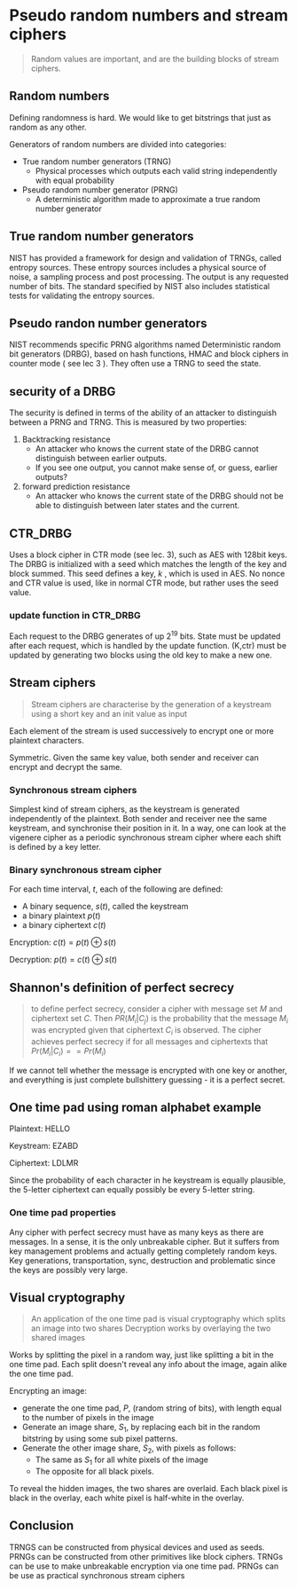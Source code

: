 
# Pseudo random numbers and stream ciphers

> Random values are important, and are the building blocks of stream ciphers.

## Random numbers
Defining randomness is hard. We would like to get bitstrings that just as random as any other.

Generators of random numbers are divided into categories:

- True random number generators (TRNG)
    - Physical processes which outputs each valid string independently with equal probability
- Pseudo random number generator (PRNG)
    - A deterministic algorithm made to approximate a true random number generator


## True random number generators
NIST has provided a framework for design and validation of TRNGs, called entropy sources. These
entropy sources includes a physical source of noise, a sampling process and post processing. The
output is any requested number of bits. The standard specified by NIST also includes statistical
tests for validating the entropy sources.

## Pseudo randon number generators
NIST recommends specific PRNG algorithms named Deterministic random bit generators (DRBG), based on hash
functions, HMAC and block ciphers in counter mode ( see lec 3 ). They often use a TRNG to seed the
state.

## security of a DRBG
The security is defined in terms of the ability of an attacker to distinguish between a PRNG and
TRNG. This is measured by two properties:

1.  Backtracking resistance
    - An attacker who knows the current state of the DRBG cannot distinguish between earlier
      outputs.
    - If you see one output, you cannot make sense of, or guess, earlier outputs?
2. forward prediction resistance
    - An attacker who knows the current state of the DRBG should not be able to distinguish between
      later states and the current.


## CTR_DRBG
Uses a block cipher in CTR mode (see lec. 3), such as AES with 128bit keys.
The DRBG is initialized with a seed which matches the length of the key and block summed.  This seed
defines a key, _k_ , which is used in AES. No nonce and CTR value is used, like in normal CTR mode,
but rather uses the seed value.

### update function in CTR_DRBG
Each request to the DRBG generates of up $2^{19}$ bits.
State must be updated after each request, which is handled by the update function. (K,ctr) must be
updated by generating two blocks using the old key to make a new one.

## Stream ciphers
> Stream ciphers are characterise by the generation of a keystream using a short key and an init
> value as input

Each element of the stream is used successively to encrypt one or more plaintext characters.

Symmetric. Given the same key value, both sender and receiver can encrypt and decrypt the same.

### Synchronous stream ciphers
Simplest kind of stream ciphers, as the keystream is generated independently of the plaintext. Both
sender and receiver nee the same keystream, and synchronise their position in it. In a way, one can
look at the vigenere cipher as a periodic synchronous stream cipher where each shift is defined by a
key letter.

### Binary synchronous stream cipher
For each time interval, _t_, each of the following are defined:

- A binary sequence, $s(t)$, called the keystream
- a binary plaintext $p(t)$
- a binary ciphertext $c(t)$

Encryption: $c(t) = p(t) \oplus s(t)$

Decryption: $p(t) = c(t) \oplus s(t)$


## Shannon's definition of perfect secrecy
> to define perfect secrecy, consider a cipher with message set _M_ and ciphertext set _C_.
> Then $PR(M_i|C_j)$ is the probability that the message $M_i$ was encrypted given that ciphertext
> $C_i$ is observed.
> The cipher achieves perfect secrecy if for all messages and ciphertexts that
> $Pr(M_i | C_i ) == Pr(M_i)$

If we cannot tell whether the message is encrypted with one key or another, and everything is just
complete bullshittery guessing - it is a perfect secret.

## One time pad using roman alphabet example
Plaintext: HELLO

Keystream: EZABD

Ciphertext: LDLMR


Since the probability of each character in he keystream is equally plausible, the 5-letter ciphertext
can equally possibly be every 5-letter string.


### One time pad properties
Any cipher with perfect secrecy must have as many keys as there are messages.
In a sense, it is the only unbreakable cipher. But it suffers from key management problems and
actually getting completely random keys. Key generations, transportation, sync, destruction and
problematic since the keys are possibly very large.

## Visual cryptography
> An application of the one time pad is visual cryptography which  splits an image into two shares
> Decryption works by overlaying the two shared images

Works by splitting the pixel in a random way, just like splitting a bit in the one time pad. Each
split doesn't reveal any info about the image, again alike the one time pad.

Encrypting an image:

- generate the one time pad, _P_, (random string of bits), with length equal to the number of pixels
  in the image
- Generate an image share, $S_1$, by replacing each bit in the random bitstring by using some sub
  pixel patterns.
- Generate the other image share, $S_2$, with pixels as follows:
    - The same as $S_1$ for all white pixels of the image
    - The opposite for all black pixels.



To reveal the hidden images, the two shares are overlaid. Each black pixel is black in the overlay,
each white pixel is half-white in the overlay.


## Conclusion
TRNGS can be constructed from physical devices and used as seeds.
PRNGs can be constructed from other primitives like block ciphers.
TRNGs can be use to make unbreakable encryption via one time pad.
PRNGs can be use as practical synchronous stream ciphers





